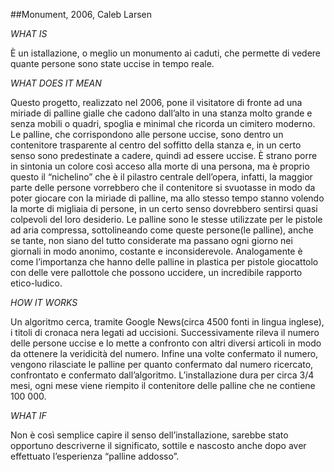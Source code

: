 ##Monument, 2006, Caleb Larsen

_WHAT IS_

È un istallazione, o meglio un monumento ai caduti, che permette di vedere quante persone sono state uccise in tempo reale. 

_WHAT DOES IT MEAN_

Questo progetto, realizzato nel 2006, pone il visitatore di fronte ad una miriade di palline gialle che cadono dall’alto in una stanza molto grande e senza mobili o quadri, spoglia e minimal che ricorda un cimitero moderno. Le palline, che corrispondono alle persone uccise, sono dentro un contenitore trasparente al centro del soffitto della stanza e, in un certo senso sono predestinate a cadere, quindi ad essere uccise. È strano porre in sintonia un colore così acceso alla morte di una persona, ma è proprio questo il “nichelino” che è il pilastro centrale dell’opera, infatti, la maggior parte delle persone vorrebbero che il contenitore si svuotasse in modo da poter giocare con la miriade di palline, ma allo stesso tempo stanno volendo la morte di migliaia di persone, in un certo senso dovrebbero sentirsi quasi colpevoli del loro desiderio. Le palline sono le stesse utilizzate per le pistole ad aria compressa,  sottolineando come queste persone(le palline), anche se tante, non siano del tutto considerate ma passano ogni giorno nei giornali in modo anonimo, costante e inconsiderevole. Analogamente è come l’importanza che hanno delle palline in plastica per pistole giocattolo con delle vere pallottole che possono uccidere, un incredibile rapporto etico-ludico.

_HOW IT WORKS_

Un algoritmo cerca, tramite Google News(circa 4500 fonti in lingua inglese), i titoli di cronaca nera legati ad uccisioni. Successivamente rileva il numero delle persone uccise e lo mette a confronto con altri diversi articoli in modo da ottenere la veridicità del numero. Infine una volte confermato il numero, vengono rilasciate le palline per quanto confermato dal numero ricercato, confrontato e confermato dall’algoritmo.
L’installazione dura per circa 3/4 mesi, ogni mese viene riempito il contenitore delle palline che ne contiene 100 000.

_WHAT IF_

Non è così semplice capire il senso dell’installazione, sarebbe stato opportuno descriverne il significato, sottile e nascosto anche dopo aver effettuato l’esperienza “palline addosso”.

